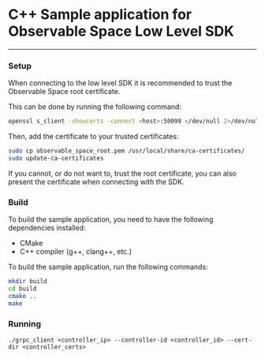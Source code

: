 # C++ Sample application for Observable Space Low Level SDK

---

### Setup

When connecting to the low level SDK it is recommended to trust the Observable Space root certificate.

This can be done by running the following command:

```bash
openssl s_client -showcerts -connect <host>:50099 </dev/null 2>/dev/null | openssl x509 -outform PEM > observable_space_root.pem
```

Then, add the certificate to your trusted certificates:

```bash
sudo cp observable_space_root.pem /usr/local/share/ca-certificates/
sudo update-ca-certificates
```

If you cannot, or do not want to, trust the root certificate, you can also present the certificate when connecting with the SDK.

### Build

To build the sample application, you need to have the following dependencies installed:
- CMake
- C++ compiler (g++, clang++, etc.)

To build the sample application, run the following commands:

```bash
mkdir build
cd build
cmake ..
make
```

### Running

```
./grpc_client <controller_ip> --controller-id <controller_id> --cert-dir <controller_certs>
```
